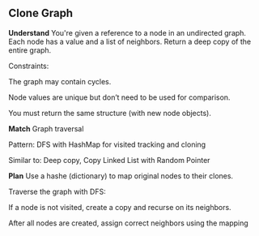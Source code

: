 ## Clone Graph
**Understand**
You're given a reference to a node in an undirected graph.
Each node has a value and a list of neighbors.
Return a deep copy of the entire graph.

Constraints:

The graph may contain cycles.

Node values are unique but don’t need to be used for comparison.

You must return the same structure (with new node objects).

**Match**
Graph traversal

Pattern: DFS with HashMap for visited tracking and cloning

Similar to: Deep copy, Copy Linked List with Random Pointer

**Plan**
Use a hashe (dictionary) to map original nodes to their clones.

Traverse the graph with DFS:

If a node is not visited, create a copy and recurse on its neighbors.

After all nodes are created, assign correct neighbors using the mapping